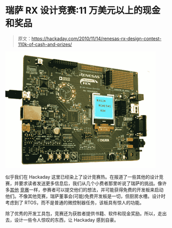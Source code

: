 # 瑞萨 RX 设计竞赛:11 万美元以上的现金和奖品

> 原文：<https://hackaday.com/2010/11/14/renesas-rx-design-contest-110k-of-cash-and-prizes/>

![](img/9e4e27f9c0f3e84821fe93136be2e5c3.png "rx62n_board")

似乎我们在 Hackaday 这里已经染上了设计竞赛热。在报道了一些其他的设计竞赛，并要求读者发送更多信息后，我们从几个小费者那里听说了瑞萨的挑战。像许多[其他](http://hackaday.com/2010/11/08/win-big-american-design-style/) [竞赛](http://hackaday.com/2010/11/04/win-a-harley-in-this-design-contest/)一样，参赛者可以提交他们的想法，并可能获得免费的开发板来启动他们。不像其他竞赛，瑞萨董事会(可能)免费开发板是一切，但厨房水槽。设计时考虑到了 RTOS，而不是普通的微控制器任务，该板具有惊人的功能。

除了优秀的开发工具包，竞赛还为获胜者提供书籍、软件和现金奖励。所以，走出去，设计一些令人惊叹的东西，让 Hackaday 感到自豪。